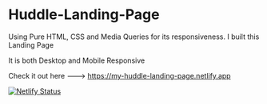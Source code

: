 # Huddle-Landing-Page
Using Pure HTML, CSS and Media Queries for its responsiveness. I built this Landing Page

It is both Desktop and Mobile Responsive

Check it out here ---> https://my-huddle-landing-page.netlify.app

[![Netlify Status](https://api.netlify.com/api/v1/badges/329f294e-3049-49e0-8436-d93ace9a4f5e/deploy-status)](https://app.netlify.com/sites/my-huddle-landing-page/deploys)
